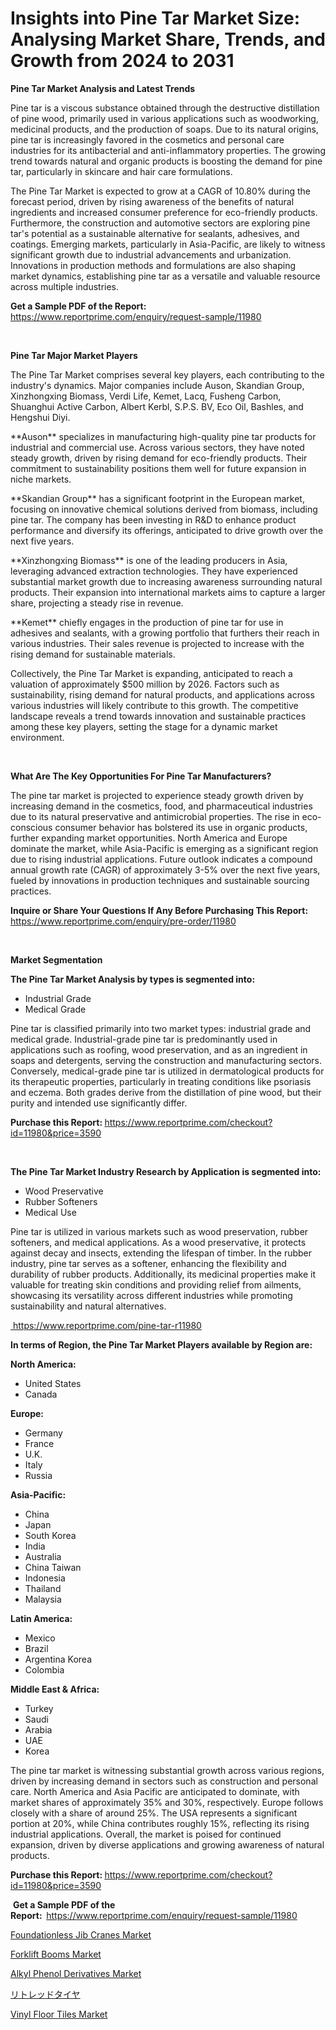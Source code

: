 <p><h1>Insights into Pine Tar Market Size: Analysing Market Share, Trends, and Growth from 2024 to 2031</h1></p><p><strong>Pine Tar Market Analysis and Latest Trends</strong></p>
<p><p>Pine tar is a viscous substance obtained through the destructive distillation of pine wood, primarily used in various applications such as woodworking, medicinal products, and the production of soaps. Due to its natural origins, pine tar is increasingly favored in the cosmetics and personal care industries for its antibacterial and anti-inflammatory properties. The growing trend towards natural and organic products is boosting the demand for pine tar, particularly in skincare and hair care formulations.</p><p>The Pine Tar Market is expected to grow at a CAGR of 10.80% during the forecast period, driven by rising awareness of the benefits of natural ingredients and increased consumer preference for eco-friendly products. Furthermore, the construction and automotive sectors are exploring pine tar's potential as a sustainable alternative for sealants, adhesives, and coatings. Emerging markets, particularly in Asia-Pacific, are likely to witness significant growth due to industrial advancements and urbanization. Innovations in production methods and formulations are also shaping market dynamics, establishing pine tar as a versatile and valuable resource across multiple industries.</p></p>
<p><strong>Get a Sample PDF of the Report:&nbsp;</strong> <a href="https://www.reportprime.com/enquiry/request-sample/11980">https://www.reportprime.com/enquiry/request-sample/11980</a></p>
<p>&nbsp;</p>
<p><strong>Pine Tar Major Market Players</strong></p>
<p><p>The Pine Tar Market comprises several key players, each contributing to the industry's dynamics. Major companies include Auson, Skandian Group, Xinzhongxing Biomass, Verdi Life, Kemet, Lacq, Fusheng Carbon, Shuanghui Active Carbon, Albert Kerbl, S.P.S. BV, Eco Oil, Bashles, and Hengshui Diyi.</p><p>**Auson** specializes in manufacturing high-quality pine tar products for industrial and commercial use. Across various sectors, they have noted steady growth, driven by rising demand for eco-friendly products. Their commitment to sustainability positions them well for future expansion in niche markets.</p><p>**Skandian Group** has a significant footprint in the European market, focusing on innovative chemical solutions derived from biomass, including pine tar. The company has been investing in R&D to enhance product performance and diversify its offerings, anticipated to drive growth over the next five years.</p><p>**Xinzhongxing Biomass** is one of the leading producers in Asia, leveraging advanced extraction technologies. They have experienced substantial market growth due to increasing awareness surrounding natural products. Their expansion into international markets aims to capture a larger share, projecting a steady rise in revenue.</p><p>**Kemet** chiefly engages in the production of pine tar for use in adhesives and sealants, with a growing portfolio that furthers their reach in various industries. Their sales revenue is projected to increase with the rising demand for sustainable materials.</p><p>Collectively, the Pine Tar Market is expanding, anticipated to reach a valuation of approximately $500 million by 2026. Factors such as sustainability, rising demand for natural products, and applications across various industries will likely contribute to this growth. The competitive landscape reveals a trend towards innovation and sustainable practices among these key players, setting the stage for a dynamic market environment.</p></p>
<p>&nbsp;</p>
<p><strong>What Are The Key Opportunities For Pine Tar Manufacturers?</strong></p>
<p><p>The pine tar market is projected to experience steady growth driven by increasing demand in the cosmetics, food, and pharmaceutical industries due to its natural preservative and antimicrobial properties. The rise in eco-conscious consumer behavior has bolstered its use in organic products, further expanding market opportunities. North America and Europe dominate the market, while Asia-Pacific is emerging as a significant region due to rising industrial applications. Future outlook indicates a compound annual growth rate (CAGR) of approximately 3-5% over the next five years, fueled by innovations in production techniques and sustainable sourcing practices.</p></p>
<p><strong>Inquire or Share Your Questions If Any Before Purchasing This Report:</strong> <a href="https://www.reportprime.com/enquiry/pre-order/11980">https://www.reportprime.com/enquiry/pre-order/11980</a></p>
<p>&nbsp;</p>
<p><strong>Market Segmentation</strong></p>
<p><strong>The Pine Tar Market Analysis by types is segmented into:</strong></p>
<p><ul><li>Industrial Grade</li><li>Medical Grade</li></ul></p>
<p><p>Pine tar is classified primarily into two market types: industrial grade and medical grade. Industrial-grade pine tar is predominantly used in applications such as roofing, wood preservation, and as an ingredient in soaps and detergents, serving the construction and manufacturing sectors. Conversely, medical-grade pine tar is utilized in dermatological products for its therapeutic properties, particularly in treating conditions like psoriasis and eczema. Both grades derive from the distillation of pine wood, but their purity and intended use significantly differ.</p></p>
<p><strong>Purchase this Report:&nbsp;</strong><a href="https://www.reportprime.com/checkout?id=11980&price=3590">https://www.reportprime.com/checkout?id=11980&price=3590</a></p>
<p>&nbsp;</p>
<p><strong>The Pine Tar Market Industry Research by Application is segmented into:</strong></p>
<p><ul><li>Wood Preservative</li><li>Rubber Softeners</li><li>Medical Use</li></ul></p>
<p><p>Pine tar is utilized in various markets such as wood preservation, rubber softeners, and medical applications. As a wood preservative, it protects against decay and insects, extending the lifespan of timber. In the rubber industry, pine tar serves as a softener, enhancing the flexibility and durability of rubber products. Additionally, its medicinal properties make it valuable for treating skin conditions and providing relief from ailments, showcasing its versatility across different industries while promoting sustainability and natural alternatives.</p></p>
<p><a href="https://www.reportprime.com/pine-tar-r11980">&nbsp;https://www.reportprime.com/pine-tar-r11980</a></p>
<p><strong>In terms of Region, the Pine Tar Market Players available by Region are:</strong></p>
<p>
    <p> <strong> North America: </strong>
        <ul>
            <li>United States</li>
            <li>Canada</li>
        </ul>
        </p> 
    <p> <strong> Europe: </strong>
        <ul>
            <li>Germany</li>
            <li>France</li>
            <li>U.K.</li>
            <li>Italy</li>
            <li>Russia</li>
        </ul>
        </p> 
    <p> <strong> Asia-Pacific: </strong>
        <ul>
            <li>China</li>
            <li>Japan</li>
            <li>South Korea</li>
            <li>India</li>
            <li>Australia</li>
            <li>China Taiwan</li>
            <li>Indonesia</li>
            <li>Thailand</li>
            <li>Malaysia</li>
        </ul>
        </p> 
    <p> <strong> Latin America: </strong>
        <ul>
            <li>Mexico</li>
            <li>Brazil</li>
            <li>Argentina Korea</li>
            <li>Colombia</li>
        </ul>
        </p> 
    <p> <strong> Middle East & Africa: </strong>
        <ul>
            <li>Turkey</li>
            <li>Saudi</li>
            <li>Arabia</li>
            <li>UAE</li>
            <li>Korea</li>
        </ul>
    </p>
    </p>
<p><p>The pine tar market is witnessing substantial growth across various regions, driven by increasing demand in sectors such as construction and personal care. North America and Asia Pacific are anticipated to dominate, with market shares of approximately 35% and 30%, respectively. Europe follows closely with a share of around 25%. The USA represents a significant portion at 20%, while China contributes roughly 15%, reflecting its rising industrial applications. Overall, the market is poised for continued expansion, driven by diverse applications and growing awareness of natural products.</p></p>
<p><strong>Purchase this Report: </strong><a href="https://www.reportprime.com/checkout?id=11980&price=3590">https://www.reportprime.com/checkout?id=11980&price=3590</a></p>
<p>&nbsp;<strong>Get a Sample PDF of the Report:&nbsp;&nbsp;</strong><a href="https://www.reportprime.com/enquiry/request-sample/11980">https://www.reportprime.com/enquiry/request-sample/11980</a></p>
<p><strong></strong></p>
<p><p><a href="https://medium.com/@foyazahmed1999_69116/foundationless-jib-cranes-market-outlook-and-forecast-from-2024-to-2031-547ce0e4fcae">Foundationless Jib Cranes Market</a></p><p><a href="https://medium.com/@foyazahmed1999_69116/forklift-booms-market-outlook-complete-industry-analysis-2024-to-2031-3f2431158830">Forklift Booms Market</a></p><p><a href="https://issuu.com/reportprime-2/docs/alkyl-phenol-derivatives-market-siz_13e39ddf0ff104">Alkyl Phenol Derivatives Market</a></p><p><a href="https://medium.com/@oswaldheman9gu/%E5%B8%82%E5%A0%B4%E3%81%AE%E3%83%AA%E3%83%BC%E3%83%80%E3%83%BC%E3%81%A8%E9%81%85%E3%82%8C%E3%82%92%E3%81%A8%E3%82%8B%E8%80%85-%E3%82%B0%E3%83%AD%E3%83%BC%E3%83%90%E3%83%AB%E5%86%8D%E7%94%9F%E3%82%BF%E3%82%A4%E3%83%A4%E5%B8%82%E5%A0%B4%E3%81%AE%E5%8B%95%E5%90%91%E3%81%A8%E4%BA%88%E6%B8%AC-2024%E5%B9%B4-2031%E5%B9%B4-f39447c65b77">リトレッドタイヤ</a></p><p><a href="https://github.com/mabutironaldo/Market-Research-Report-List-6/blob/main/vinyl-floor-tiles-market.md">Vinyl Floor Tiles Market</a></p></p>